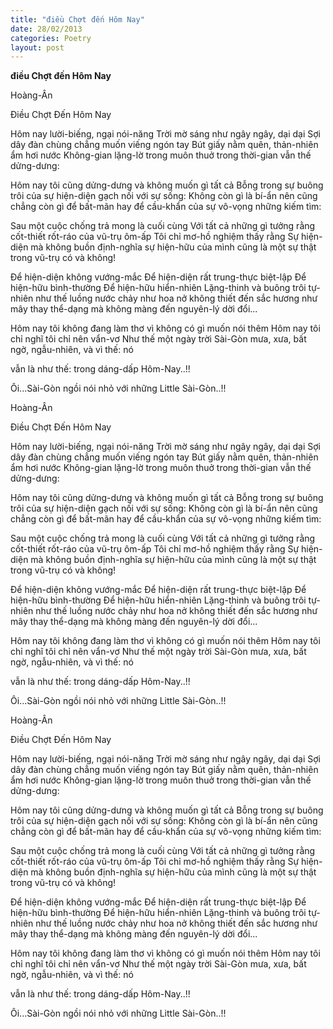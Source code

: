 ```yaml
---
title: "điều Chợt đến Hôm Nay"
date: 28/02/2013
categories: Poetry
layout: post
---
```


**điều Chợt đến Hôm Nay**

Hoàng-Ân

Điều Chợt Đến Hôm Nay


Hôm nay lười-biếng, ngại nói-năng
Trời mờ sáng như ngây ngây, dại dại
Sợi dây đàn chùng chẳng muốn viếng ngón tay
Bút giấy nằm quên, thản-nhiên ẩm hơi nước
Không-gian lặng-lờ trong muôn thuở
trong thời-gian vẫn thế dửng-dưng:

Hôm nay tôi cũng dửng-dưng
và không muốn gì tất cả
Bỗng trong sự buông trôi
của sự hiện-diện gạch nối với sự sống:
Không còn gì là bí-ẩn
nên cũng chẳng còn gì để bất-mãn
hay để cầu-khẩn
của sự vô-vọng những kiếm tìm:

Sau một cuộc chống trả mong là cuối cùng
Với tất cả những gì tưởng rằng
cốt-thiết rốt-ráo của vũ-trụ ôm-ấp
Tôi chỉ mơ-hồ nghiệm thấy rằng
Sự hiện-diện mà không buồn
định-nghĩa sự hiện-hữu của mình
cũng là một sự thật trong vũ-trụ có và không!

Để hiện-diện không vướng-mắc
Để hiện-diện rất trung-thực biệt-lập
Để hiện-hữu bình-thường
Để hiện-hữu hiển-nhiên
Lặng-thinh và buông trôi tự-nhiên
như thế luồng nước chảy
như hoa nở không thiết đến sắc hương
như mây thay thể-dạng mà không màng đến
nguyên-lý dời đổi...

Hôm nay tôi không đang làm thơ
vì không có gì muốn nói thêm
Hôm nay tôi chỉ nghĩ tôi chỉ nên vẩn-vơ
Như thế một ngày trời Sài-Gòn mưa, xưa,
bất ngờ, ngẫu-nhiên, và vì thế: nó

vẫn là như thế: trong dáng-dấp
Hôm-Nay..!!

Ôi...Sài-Gòn ngồi nói nhỏ với
những Little Sài-Gòn..!!

Hoàng-Ân

Điều Chợt Đến Hôm Nay


Hôm nay lười-biếng, ngại nói-năng
Trời mờ sáng như ngây ngây, dại dại
Sợi dây đàn chùng chẳng muốn viếng ngón tay
Bút giấy nằm quên, thản-nhiên ẩm hơi nước
Không-gian lặng-lờ trong muôn thuở
trong thời-gian vẫn thế dửng-dưng:

Hôm nay tôi cũng dửng-dưng
và không muốn gì tất cả
Bỗng trong sự buông trôi
của sự hiện-diện gạch nối với sự sống:
Không còn gì là bí-ẩn
nên cũng chẳng còn gì để bất-mãn
hay để cầu-khẩn
của sự vô-vọng những kiếm tìm:

Sau một cuộc chống trả mong là cuối cùng
Với tất cả những gì tưởng rằng
cốt-thiết rốt-ráo của vũ-trụ ôm-ấp
Tôi chỉ mơ-hồ nghiệm thấy rằng
Sự hiện-diện mà không buồn
định-nghĩa sự hiện-hữu của mình
cũng là một sự thật trong vũ-trụ có và không!

Để hiện-diện không vướng-mắc
Để hiện-diện rất trung-thực biệt-lập
Để hiện-hữu bình-thường
Để hiện-hữu hiển-nhiên
Lặng-thinh và buông trôi tự-nhiên
như thế luồng nước chảy
như hoa nở không thiết đến sắc hương
như mây thay thể-dạng mà không màng đến
nguyên-lý dời đổi...

Hôm nay tôi không đang làm thơ
vì không có gì muốn nói thêm
Hôm nay tôi chỉ nghĩ tôi chỉ nên vẩn-vơ
Như thế một ngày trời Sài-Gòn mưa, xưa,
bất ngờ, ngẫu-nhiên, và vì thế: nó

vẫn là như thế: trong dáng-dấp
Hôm-Nay..!!

Ôi...Sài-Gòn ngồi nói nhỏ với
những Little Sài-Gòn..!!

Hoàng-Ân

Điều Chợt Đến Hôm Nay


Hôm nay lười-biếng, ngại nói-năng
Trời mờ sáng như ngây ngây, dại dại
Sợi dây đàn chùng chẳng muốn viếng ngón tay
Bút giấy nằm quên, thản-nhiên ẩm hơi nước
Không-gian lặng-lờ trong muôn thuở
trong thời-gian vẫn thế dửng-dưng:

Hôm nay tôi cũng dửng-dưng
và không muốn gì tất cả
Bỗng trong sự buông trôi
của sự hiện-diện gạch nối với sự sống:
Không còn gì là bí-ẩn
nên cũng chẳng còn gì để bất-mãn
hay để cầu-khẩn
của sự vô-vọng những kiếm tìm:

Sau một cuộc chống trả mong là cuối cùng
Với tất cả những gì tưởng rằng
cốt-thiết rốt-ráo của vũ-trụ ôm-ấp
Tôi chỉ mơ-hồ nghiệm thấy rằng
Sự hiện-diện mà không buồn
định-nghĩa sự hiện-hữu của mình
cũng là một sự thật trong vũ-trụ có và không!

Để hiện-diện không vướng-mắc
Để hiện-diện rất trung-thực biệt-lập
Để hiện-hữu bình-thường
Để hiện-hữu hiển-nhiên
Lặng-thinh và buông trôi tự-nhiên
như thế luồng nước chảy
như hoa nở không thiết đến sắc hương
như mây thay thể-dạng mà không màng đến
nguyên-lý dời đổi...

Hôm nay tôi không đang làm thơ
vì không có gì muốn nói thêm
Hôm nay tôi chỉ nghĩ tôi chỉ nên vẩn-vơ
Như thế một ngày trời Sài-Gòn mưa, xưa,
bất ngờ, ngẫu-nhiên, và vì thế: nó

vẫn là như thế: trong dáng-dấp
Hôm-Nay..!!

Ôi...Sài-Gòn ngồi nói nhỏ với
những Little Sài-Gòn..!!
